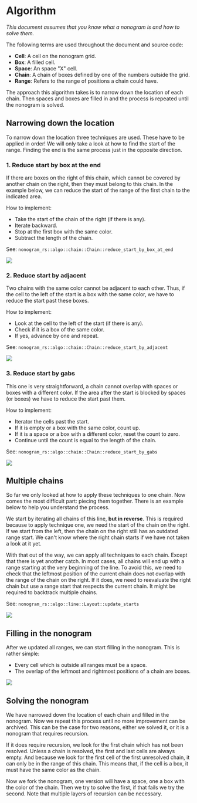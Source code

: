 # Algorithm
*This document assumes that you know what a nonogram is and how to solve them.*

The following terms are used throughout the document and source code:
* **Cell**: A cell on the nonogram grid.
* **Box**: A filled cell.
* **Space**: An space "X" cell.
* **Chain**: A chain of boxes defined by one of the numbers outside the grid.
* **Range**: Refers to the range of positions a chain could have.

The approach this algorithm takes is to narrow down the location of each chain.
Then spaces and boxes are filled in and the process is repeated until the nonogram is solved.

## Narrowing down the location
To narrow down the location three techniques are used.
These have to be applied in order!
We will only take a look at how to find the start of the range.
Finding the end is the same process just in the opposite direction.

### 1. Reduce start by box at the end
If there are boxes on the right of this chain, 
which cannot be covered by another chain on the right,
then they must belong to this chain.
In the example below, we can reduce the start of the range of the first chain to the indicated area.

How to implement:
* Take the start of the chain of the right (if there is any).
* Iterate backward.
* Stop at the first box with the same color.
* Subtract the length of the chain.

See: `nonogram_rs::algo::chain::Chain::reduce_start_by_box_at_end`

![](img/recude-start-by-boxes-at-end.svg)

### 2. Reduce start by adjacent
Two chains with the same color cannot be adjacent to each other.
Thus, if the cell to the left of the start is a box with the same color, 
we have to reduce the start past these boxes.

How to implement:
* Look at the cell to the left of the start (if there is any).
* Check if it is a box of the same color.
* If yes, advance by one and repeat.

See: `nonogram_rs::algo::chain::Chain::reduce_start_by_adjacent`

![](img/reduce-start-by-adjacent.svg)

### 3. Reduce start by gabs
This one is very straightforward, a chain cannot overlap with spaces or boxes with a different color.
If the area after the start is blocked by spaces (or boxes) we have to reduce the start past them.

How to implement:
* Iterator the cells past the start.
* If it is empty or a box with the same color, count up.
* If it is a space or a box with a different color, reset the count to zero.
* Continue until the count is equal to the length of the chain.

See: `nonogram_rs::algo::chain::Chain::reduce_start_by_gabs`

![](img/reduce-start-by-gabs.svg)

## Multiple chains
So far we only looked at how to apply these techniques to one chain.
Now comes the most difficult part: piecing them together.
There is an example below to help you understand the process.

We start by iterating all chains of this line, **but in reverse**.
This is required because to apply technique one, we need the start of the chain on the right.
If we start from the left, then the chain on the right still has an outdated range start.
We can't know where the right chain starts if we have not taken a look at it yet.

With that out of the way, we can apply all techniques to each chain.
Except that there is yet another catch.
In most cases, all chains will end up with a range starting at the very beginning of the line.
To avoid this, we need to check that the leftmost position of the current chain 
does not overlap with the range of the chain on the right.
If it does, we need to reevaluate the right chain but use a range start that respects the current chain.
It might be required to backtrack multiple chains.

See: `nonogram_rs::algo::line::Layout::update_starts`

![](img/reduce-starts.svg)

## Filling in the nonogram
After we updated all ranges, we can start filling in the nonogram.
This is rather simple:
* Every cell which is outside all ranges must be a space.
* The overlap of the leftmost and rightmost positions of a chain are boxes.

![](img/filling.svg)

## Solving the nonogram
We have narrowed down the location of each chain and filled in the nonogram.
Now we repeat this process until no more improvement can be archived.
This can be the case for two reasons, either we solved it, or it is a nonogram that requires recursion.

If it does require recursion, we look for the first chain which has not been resolved.
Unless a chain is resolved, the first and last cells are always empty.
And because we look for the first cell of the first unresolved chain, it can only be in the range of this chain.
This means that, if the cell is a box, it must have the same color as the chain.

Now we fork the nonogram, one version will have a space, one a box with the color of the chain.
Then we try to solve the first, if that fails we try the second.
Note that multiple layers of recursion can be necessary.